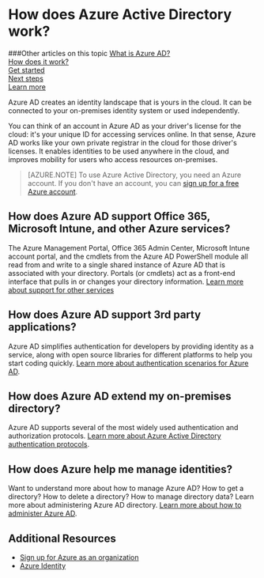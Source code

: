 <properties
	pageTitle="How does Azure AD work?"
	description="Azure AD creates an identity landscape that is yours in the cloud. It can be connected to your on-premises identity system or used independently."
	services="active-directory"
	documentationCenter=""
	authors="curtand"
	manager="stevenpo"
	editor=""/>

<tags
	ms.service="active-directory"
	ms.date="09/21/2015"
	wacn.date=""/>



# How does Azure Active Directory work?


###Other articles on this topic
[What is Azure AD?](/documentation/articles/active-directory-whatis)<br>
[How does it work?](/documentation/articles/active-directory-works)<br>
[Get started](/documentation/articles/active-directory-get-started)<br>
[Next steps](/documentation/articles/active-directory-next-steps)<br>
[Learn more](/documentation/articles/active-directory-learn-map)


Azure AD creates an identity landscape that is yours in the cloud. It can be connected to your on-premises identity system or used independently.

You can think of an account in Azure AD as your driver's license for the cloud: it's your unique ID for accessing services online. In that sense, Azure AD works like your own private registrar in the cloud for those driver's licenses.  It enables identities to be used anywhere in the cloud, and improves mobility for users who access resources on-premises.

> [AZURE.NOTE] To use Azure Active Directory, you need an Azure account. If you don't have an account, you can [sign up for a free Azure account](/pricing/1rmb-trial/).

## How does Azure AD support Office 365, Microsoft Intune, and other Azure services?
The Azure Management Portal, Office 365 Admin Center, Microsoft Intune account portal, and the cmdlets from the Azure AD PowerShell module all read from and write to a single shared instance of Azure AD that is associated with your directory. Portals (or cmdlets) act as a front-end interface that pulls in or changes your directory information. [Learn more about support for other services](/documentation/articles/active-directory-administer#what-is-an-azure-ad-tenant)

## How does Azure AD support 3rd party applications?
Azure AD simplifies authentication for developers by providing identity as a service, along with open source libraries for different platforms to help you start coding quickly. [Learn more about authentication scenarios for Azure AD](/documentation/articles/active-directory-authentication-scenarios).


## How does Azure AD extend my on-premises directory?
Azure AD supports several of the most widely used authentication and authorization protocols. [Learn more about Azure Active Directory authentication protocols](/documentation/articles/active-directory-authentication-scenarios).

## How does Azure help me manage identities?
Want to understand more about how to manage Azure AD? How to get a directory? How to delete a directory? How to manage directory data? Learn more about administering Azure AD directory. [Learn more about how to administer Azure AD](/documentation/articles/active-directory-administer).

## Additional Resources

* [Sign up for Azure as an organization](/documentation/articles/sign-up-organization)
* [Azure Identity](/documentation/articles/fundamentals-identity)
